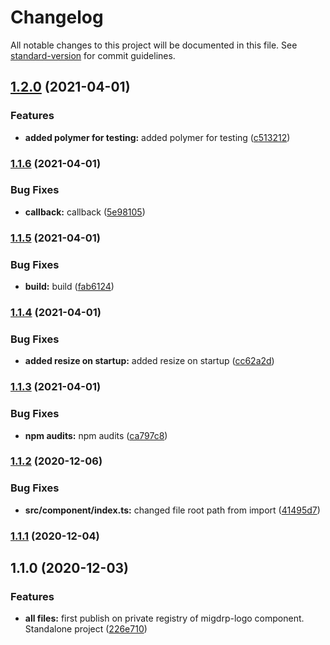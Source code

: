 # Changelog

All notable changes to this project will be documented in this file. See [standard-version](https://github.com/conventional-changelog/standard-version) for commit guidelines.

## [1.2.0](https://github.com/migdrp/migdrp-logo/compare/v1.1.6...v1.2.0) (2021-04-01)


### Features

* **added polymer for testing:** added polymer for testing ([c513212](https://github.com/migdrp/migdrp-logo/commit/c513212dac36efd2fcdb2fee33caa18b542328f4))

### [1.1.6](https://github.com/migdrp/migdrp-logo/compare/v1.1.5...v1.1.6) (2021-04-01)


### Bug Fixes

* **callback:** callback ([5e98105](https://github.com/migdrp/migdrp-logo/commit/5e981052c41fe4ba8080e08d0759096756177c64))

### [1.1.5](https://github.com/migdrp/migdrp-logo/compare/v1.1.4...v1.1.5) (2021-04-01)


### Bug Fixes

* **build:** build ([fab6124](https://github.com/migdrp/migdrp-logo/commit/fab6124e8d413c6c61f5e78dabca79878a8aa92d))

### [1.1.4](https://github.com/migdrp/migdrp-logo/compare/v1.1.3...v1.1.4) (2021-04-01)


### Bug Fixes

* **added resize on startup:** added resize on startup ([cc62a2d](https://github.com/migdrp/migdrp-logo/commit/cc62a2d099094399414e35a6dbb42b21bfab26b8))

### [1.1.3](https://github.com/migdrp/migdrp-logo/compare/v1.1.2...v1.1.3) (2021-04-01)


### Bug Fixes

* **npm audits:** npm audits ([ca797c8](https://github.com/migdrp/migdrp-logo/commit/ca797c8ac537db1c0ae46b4a962ddc0ab5051173))

### [1.1.2](https://github.com/migdrp/migdrp-logo/compare/v1.1.1...v1.1.2) (2020-12-06)


### Bug Fixes

* **src/component/index.ts:** changed file root path from import ([41495d7](https://github.com/migdrp/migdrp-logo/commit/41495d78b18f563b5fa961b1245d53e0d8621109))

### [1.1.1](https://github.com/migdrp/migdrp-logo/compare/v1.1.0...v1.1.1) (2020-12-04)

## 1.1.0 (2020-12-03)


### Features

* **all files:** first publish on private registry of migdrp-logo component. Standalone project ([226e710](https://github.com/migdrp/migdrp-logo/commit/226e710bff3f25f1ea25af122c8630c77cba8898))
